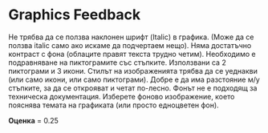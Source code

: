 # Graphics Feedback #
Не трябва да се ползва наклонен шрифт (Italic) в графика. (Може да се ползва italic само ако искаме да подчертаем нещо).
Няма достатъчно контраст с фона (облаците правят текста трудно четим).
Необходимо е подравняване на пиктограмите със стъпките.
Използвани са 2 пиктограми и 3 икони. Стилът на изображенията трябва да се уеднакви (или само икони, или само пиктограми).
Добре е да има разстояние м/у стъпките, за да се открояват и четат по-лесно.
Фонът не е подходящ за техническа документация. Изберете фоново изображение, което пояснява темата на графиката (или просто едноцветен фон).

**Оценка** = 0.25

